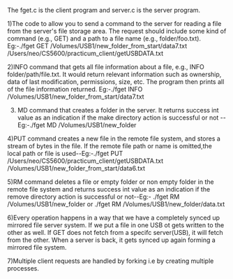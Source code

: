 The fget.c is the client program and server.c is the server program.

1)The code to allow you to send a command to the server for reading a file from the server's file storage area. The request should include some kind of command (e.g., GET) and a path to a file name (e.g., folder/foo.txt). 
Eg:-./fget GET /Volumes/USB1/new_folder_from_start/data7.txt /Users/neo/CS5600/practicum_client/getUSBDATA.txt

2)INFO command that gets all file information about a file, e.g., INFO folder/path/file.txt. It would return relevant information such as ownership, data of last modification, permissions, size, etc. The program then prints all of the file information returned.
Eg:-./fget INFO /Volumes/USB1/new_folder_from_start/data7.txt

3) MD command that creates a folder in the server. It returns success int value as an indication if the make directory action is successful or not -- Eg:-./fget MD /Volumes/USB1/new_folder

4)PUT command creates a new file in the remote file system, and stores a stream of bytes in the file. If the remote file path or name is omitted,the local path or file is used--Eg:-./fget PUT /Users/neo/CS5600/practicum_client/getUSBDATA.txt  /Volumes/USB1/new_folder_from_start/data6.txt

5)RM command deletes a file or empty folder or non empty folder in the remote file system and returns success int value as an indication if the remove directory action is successful or not--Eg:- ./fget RM /Volumes/USB1/new_folder  or ./fget RM /Volumes/USB1/new_folder/data.txt

6)Every operation happens in a way that we have a completely synced up mirrored file server system. If we put a file in one USB ot gets written to the other as well. If GET does not fetch from a specifc server(USB), it will fetch from the other. When a server is back, it gets synced up again forming a mirrored file system.

7)Multiple client requests are handled by forking i.e by creating multiple processes.

